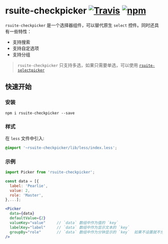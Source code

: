 # rsuite-checkpicker  [![Travis][build-badge]][build] [![npm][npm-badge]][npm]


`rsuite-checkpicker` 是一个选择器组件，可以替代原生 `select` 控件。同时还具有一些特性：
- 支持搜索
- 支持自定选项
- 支持分组

> `rsuite-checkpicker` 只支持多选，如果只需要单选，可以使用 [`rsuite-selectpicker`](https://rsuitejs.com/rsuite-selectpicker)

## 快速开始

### 安装

```
npm i rsuite-checkpicker --save
```
### 样式

在 `less` 文件中引入:

```css
@import '~rsuite-checkpicker/lib/less/index.less';
```


### 示例

```jsx
import Picker from 'rsuite-checkpicker';

const data = [{
  label: 'Pearlie',
  value: 2,
  role: 'Master',
},...];

<Picker
  data={data}
  defaultValue={2}
  valueKey="value"     // `data` 数组中作为值的 `key`
  labelKey="label"     // `data` 数组中作为显示文本的 `key`
  groupBy="role"       // `data` 数组中作为分钟显示的 `key`  如果不设置就不分组
/>
```


[build-badge]: https://travis-ci.org/rsuite/rsuite-checkpicker.svg?branch=master
[build]: https://travis-ci.org/rsuite/rsuite-checkpicker


[npm-badge]: https://badge.fury.io/js/rsuite-checkpicker.svg
[npm]: http://badge.fury.io/js/rsuite-checkpicker

